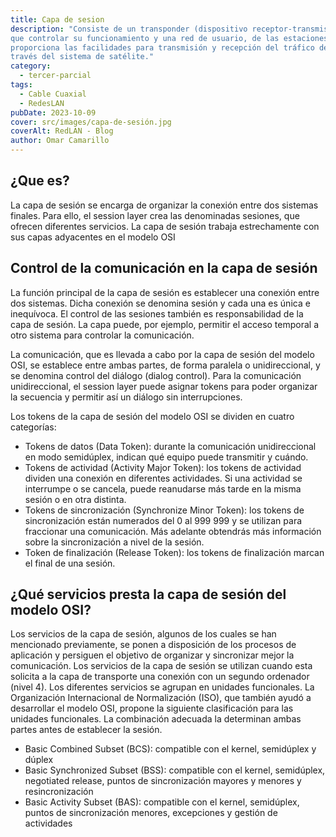 ```yaml
---
title: Capa de sesion
description: "Consiste de un transponder (dispositivo receptor-transmisor), una estación basada en tierra
que controlar su funcionamiento y una red de usuario, de las estaciones terrestres, que
proporciona las facilidades para transmisión y recepción del tráfico de comunicaciones, a
través del sistema de satélite."
category:
  - tercer-parcial
tags:
  - Cable Cuaxial
  - RedesLAN
pubDate: 2023-10-09
cover: src/images/capa-de-sesión.jpg
coverAlt: RedLAN - Blog
author: Omar Camarillo
---
```

## ¿Que es?
La capa de sesión se encarga de organizar la conexión entre dos sistemas finales. Para ello, el session layer crea las denominadas sesiones, que ofrecen diferentes servicios. La capa de sesión trabaja estrechamente con sus capas adyacentes en el modelo OSI

## Control de la comunicación en la capa de sesión

La función principal de la capa de sesión es establecer una conexión entre dos sistemas. Dicha conexión se denomina sesión y cada una es única e inequívoca. El control de las sesiones también es responsabilidad de la capa de sesión. La capa puede, por ejemplo, permitir el acceso temporal a otro sistema para controlar la comunicación.

La comunicación, que es llevada a cabo por la capa de sesión del modelo OSI, se establece entre ambas partes, de forma paralela o unidireccional, y se denomina control del diálogo (dialog control). Para la comunicación unidireccional, el session layer puede asignar tokens para poder organizar la secuencia y permitir así un diálogo sin interrupciones.

Los tokens de la capa de sesión del modelo OSI se dividen en cuatro categorías:

- Tokens de datos (Data Token): durante la comunicación unidireccional en modo semidúplex, indican qué equipo puede transmitir y cuándo.
- Tokens de actividad (Activity Major Token): los tokens de actividad dividen una conexión en diferentes actividades. Si una actividad se interrumpe o se cancela, puede reanudarse más tarde en la misma sesión o en otra distinta.
- Tokens de sincronización (Synchronize Minor Token): los tokens de sincronización están numerados del 0 al 999 999 y se utilizan para fraccionar una comunicación. Más adelante obtendrás más información sobre la sincronización a nivel de la sesión.
- Token de finalización (Release Token): los tokens de finalización marcan el final de una sesión.

## ¿Qué servicios presta la capa de sesión del modelo OSI?

Los servicios de la capa de sesión, algunos de los cuales se han mencionado previamente, se ponen a disposición de los procesos de aplicación y persiguen el objetivo de organizar y sincronizar mejor la comunicación. Los servicios de la capa de sesión se utilizan cuando esta solicita a la capa de transporte una conexión con un segundo ordenador (nivel 4). Los diferentes servicios se agrupan en unidades funcionales. La Organización Internacional de Normalización (ISO), que también ayudó a desarrollar el modelo OSI, propone la siguiente clasificación para las unidades funcionales. La combinación adecuada la determinan ambas partes antes de establecer la sesión.

- Basic Combined Subset (BCS): compatible con el kernel, semidúplex y dúplex
- Basic Synchronized Subset (BSS): compatible con el kernel, semidúplex, negotiated release, puntos de sincronización mayores y menores y resincronización
- Basic Activity Subset (BAS): compatible con el kernel, semidúplex, puntos de sincronización menores, excepciones y gestión de actividades
